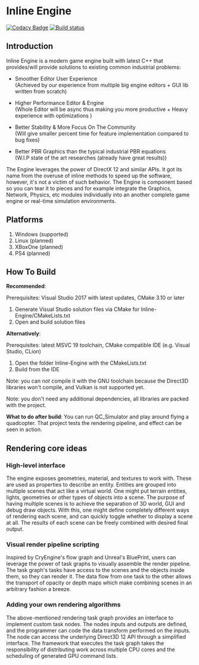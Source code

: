 
# Inline Engine

[![Codacy Badge](https://api.codacy.com/project/badge/Grade/578452689f1f4138a07dcb2fd0e067f2)](https://app.codacy.com/app/petiaccja/Inline-Engine?utm_source=github.com&utm_medium=referral&utm_content=petiaccja/Inline-Engine&utm_campaign=Badge_Grade_Dashboard)
[![Build status](https://ci.appveyor.com/api/projects/status/rdyulmuoq5cc64o9?svg=true)](https://ci.appveyor.com/project/petiaccja/inline-engine)

Introduction
---
Inline Engine is a modern game engine built with latest C++ that provides/will provide solutions to existing common industrial problems:
- Smoother Editor User Experience  
    (Achieved by our experience from multiple big engine editors + GUI lib written from scratch)
    
- Higher Performance Editor & Engine  
   (Whole Editor will be async thus making you more productive + Heavy experience with optimizations )
    
- Better Stability & More Focus On The Community  
    (Will give smaller percent time for feature implementation compared to bug fixes)

- Better PBR Graphics than the typical industrial PBR equations   
    (W.I.P state of the art researches (already have great results))

The Engine leverages the power of DirectX 12 and similar APIs. It got its name from the overuse of inline methods to speed up the software, however, it's not a victim of such behavior. The Engine is component based so you can tear it to pieces and for example integrate the Graphics, Network, Physics, etc modules individually into an another complete game engine or real-time simulation environments.

Platforms
---
1. Windows (supported)
2. Linux   (planned)
4. XBoxOne (planned)
3. PS4     (planned)

How To Build
---

**Recommended**:

Prerequisites: Visual Studio 2017 with latest updates, CMake 3.10 or later

1. Generate Visual Studio solution files via CMake for Inline-Engine/CMakeLists.txt
2. Open and build solution files

**Alternatively**:

Prerequisites: latest MSVC 19 toolchain, CMake compatible IDE (e.g. Visual Studio, CLion)

1. Open the folder Inline-Engine with the CMakeLists.txt
2. Build from the IDE

Note: you can *not* compile it with the GNU toolchain because the Direct3D libraries won't compile, and Vulkan is not supported yet.

Note: you don't need any additional dependencies, all libraries are packed with the project.

**What to do after build**:
You can run  QC_Simulator and play around flying a quadcopter. That project tests the rendering pipeline, and effect can be seen in action.

Rendering core ideas
---
### High-level interface
The engine exposes geometries, material, and textures to work with. These are used as properties to describe an entity. Entities are grouped into multiple scenes that act like a virtual world. One might put terrain entities, lights, geometries or other types of objects into a scene. The purpose of having multiple scenes is to achieve the separation of 3D world, GUI and debug draw objects. With this, one might define completely different ways of rendering each scene, and can quickly toggle whether to display a scene at all. The results of each scene can be freely combined with desired final output.

### Visual render pipeline scripting
Inspired by CryEngine's flow graph and Unreal's BluePrint, users can leverage the power of task graphs to visually assemble the render pipeline. The task graph's tasks have access to the scenes and the objects inside them, so they can render it. The data flow from one task to the other allows the transport of opacity or depth maps which make combining scenes in an arbitrary fashion a breeze.

### Adding your own rendering algorithms
The above-mentioned rendering task graph provides an interface to implement custom task nodes. The nodes inputs and outputs are defined, and the programmer can code the data transform performed on the inputs. The node can access the underlying Direct3D 12 API through a simplified interface. The framework that executes the task graph takes the responsibility of distributing work across multiple CPU cores and the scheduling of generated GPU command lists.
